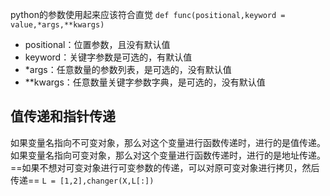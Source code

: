 python的参数使用起来应该符合直觉
`def func(positional,keyword = value,*args,**kwargs)`
- positional：位置参数，且没有默认值
- keyword：关键字参数是可选的，有默认值
- \*args：任意数量的参数列表，是可选的，没有默认值
- \**kwargs：任意数量关键字参数字典，是可选的，没有默认值

## 值传递和指针传递
如果变量名指向不可变对象，那么对这个变量进行函数传递时，进行的是值传递。
如果变量名指向可变对象，那么对这个变量进行函数传递时，进行的是地址传递。
==如果不想对可变对象进行可变参数的传递，可以对原可变对象进行拷贝，然后传递==
`L = [1,2],changer(X,L[:])`
